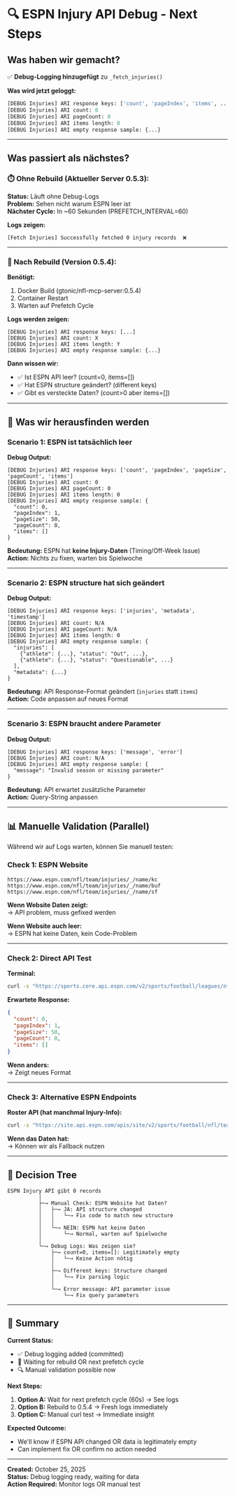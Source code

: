 # 🔍 ESPN Injury API Debug - Next Steps

## Was haben wir gemacht?

✅ **Debug-Logging hinzugefügt** zu `_fetch_injuries()`

**Was wird jetzt geloggt:**
```python
[DEBUG Injuries] ARI response keys: ['count', 'pageIndex', 'items', ...]
[DEBUG Injuries] ARI count: 0
[DEBUG Injuries] ARI pageCount: 0
[DEBUG Injuries] ARI items length: 0
[DEBUG Injuries] ARI empty response sample: {...}
```

---

## Was passiert als nächstes?

### ⏱️ Ohne Rebuild (Aktueller Server 0.5.3):

**Status:** Läuft ohne Debug-Logs  
**Problem:** Sehen nicht warum ESPN leer ist  
**Nächster Cycle:** In ~60 Sekunden (PREFETCH_INTERVAL=60)

**Logs zeigen:**
```
[Fetch Injuries] Successfully fetched 0 injury records  ❌
```

---

### 🔄 Nach Rebuild (Version 0.5.4):

**Benötigt:**
1. Docker Build (gtonic/nfl-mcp-server:0.5.4)
2. Container Restart
3. Warten auf Prefetch Cycle

**Logs werden zeigen:**
```
[DEBUG Injuries] ARI response keys: [...]
[DEBUG Injuries] ARI count: X
[DEBUG Injuries] ARI items length: Y
[DEBUG Injuries] ARI empty response sample: {...}
```

**Dann wissen wir:**
- ✅ Ist ESPN API leer? (count=0, items=[])
- ✅ Hat ESPN structure geändert? (different keys)
- ✅ Gibt es versteckte Daten? (count>0 aber items=[])

---

## 🎯 Was wir herausfinden werden

### Scenario 1: ESPN ist tatsächlich leer

**Debug Output:**
```
[DEBUG Injuries] ARI response keys: ['count', 'pageIndex', 'pageSize', 'pageCount', 'items']
[DEBUG Injuries] ARI count: 0
[DEBUG Injuries] ARI pageCount: 0
[DEBUG Injuries] ARI items length: 0
[DEBUG Injuries] ARI empty response sample: {
  "count": 0,
  "pageIndex": 1,
  "pageSize": 50,
  "pageCount": 0,
  "items": []
}
```

**Bedeutung:** ESPN hat **keine Injury-Daten** (Timing/Off-Week Issue)  
**Action:** Nichts zu fixen, warten bis Spielwoche

---

### Scenario 2: ESPN structure hat sich geändert

**Debug Output:**
```
[DEBUG Injuries] ARI response keys: ['injuries', 'metadata', 'timestamp']
[DEBUG Injuries] ARI count: N/A
[DEBUG Injuries] ARI pageCount: N/A
[DEBUG Injuries] ARI items length: 0
[DEBUG Injuries] ARI empty response sample: {
  "injuries": [
    {"athlete": {...}, "status": "Out", ...},
    {"athlete": {...}, "status": "Questionable", ...}
  ],
  "metadata": {...}
}
```

**Bedeutung:** API Response-Format geändert (`injuries` statt `items`)  
**Action:** Code anpassen auf neues Format

---

### Scenario 3: ESPN braucht andere Parameter

**Debug Output:**
```
[DEBUG Injuries] ARI response keys: ['message', 'error']
[DEBUG Injuries] ARI count: N/A
[DEBUG Injuries] ARI empty response sample: {
  "message": "Invalid season or missing parameter"
}
```

**Bedeutung:** API erwartet zusätzliche Parameter  
**Action:** Query-String anpassen

---

## 📊 Manuelle Validation (Parallel)

Während wir auf Logs warten, können Sie manuell testen:

### Check 1: ESPN Website
```
https://www.espn.com/nfl/team/injuries/_/name/kc
https://www.espn.com/nfl/team/injuries/_/name/buf
https://www.espn.com/nfl/team/injuries/_/name/sf
```

**Wenn Website Daten zeigt:**  
→ API problem, muss gefixed werden

**Wenn Website auch leer:**  
→ ESPN hat keine Daten, kein Code-Problem

---

### Check 2: Direct API Test

**Terminal:**
```bash
curl -s "https://sports.core.api.espn.com/v2/sports/football/leagues/nfl/teams/KC/injuries?limit=50" | jq '.'
```

**Erwartete Response:**
```json
{
  "count": 0,
  "pageIndex": 1,
  "pageSize": 50,
  "pageCount": 0,
  "items": []
}
```

**Wenn anders:**  
→ Zeigt neues Format

---

### Check 3: Alternative ESPN Endpoints

**Roster API (hat manchmal Injury-Info):**
```bash
curl -s "https://site.api.espn.com/apis/site/v2/sports/football/nfl/teams/KC/roster" | jq '.athletes[].injuries'
```

**Wenn das Daten hat:**  
→ Können wir als Fallback nutzen

---

## 🔄 Decision Tree

```
ESPN Injury API gibt 0 records
          │
          ├─→ Manual Check: ESPN Website hat Daten?
          │   ├─→ JA: API structure changed
          │   │   └─→ Fix code to match new structure
          │   │
          │   └─→ NEIN: ESPN hat keine Daten
          │       └─→ Normal, warten auf Spielwoche
          │
          └─→ Debug Logs: Was zeigen sie?
              ├─→ count=0, items=[]: Legitimately empty
              │   └─→ Keine Action nötig
              │
              ├─→ Different keys: Structure changed
              │   └─→ Fix parsing logic
              │
              └─→ Error message: API parameter issue
                  └─→ Fix query parameters
```

---

## 📝 Summary

**Current Status:**
- ✅ Debug logging added (committed)
- 🔄 Waiting for rebuild OR next prefetch cycle
- 🔍 Manual validation possible now

**Next Steps:**
1. **Option A:** Wait for next prefetch cycle (60s) → See logs
2. **Option B:** Rebuild to 0.5.4 → Fresh logs immediately
3. **Option C:** Manual curl test → Immediate insight

**Expected Outcome:**
- We'll know if ESPN API changed OR data is legitimately empty
- Can implement fix OR confirm no action needed

---

**Created:** October 25, 2025  
**Status:** Debug logging ready, waiting for data  
**Action Required:** Monitor logs OR manual test
